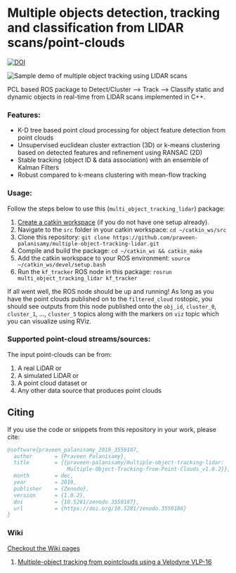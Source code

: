 # Multiple objects detection, tracking and classification from LIDAR scans/point-clouds


[![DOI](https://zenodo.org/badge/47581608.svg)](https://zenodo.org/badge/latestdoi/47581608)

![Sample demo of multiple object tracking using LIDAR scans](https://media.giphy.com/media/3YKG95w9gu263yQwDa/giphy.gif)

PCL based ROS package to Detect/Cluster --> Track --> Classify static and dynamic objects in real-time from LIDAR scans implemented in C++.

### Features:

- K-D tree based point cloud processing for object feature detection from point clouds
- Unsupervised euclidean cluster extraction (3D) or k-means clustering based on detected features and refinement using RANSAC (2D)
- Stable tracking (object ID & data association) with an ensemble of Kalman Filters 
- Robust compared to k-means clustering with mean-flow tracking

### Usage:

Follow the steps below to use this (`multi_object_tracking_lidar`) package:

1. [Create a catkin workspace](http://wiki.ros.org/catkin/Tutorials/create_a_workspace) (if you do not have one setup already). 
1. Navigate to the `src` folder in your catkin workspace: `cd ~/catkin_ws/src`
1. Clone this repository: `git clone https://github.com/praveen-palanisamy/multiple-object-tracking-lidar.git`
1. Compile and build the package: `cd ~/catkin_ws && catkin_make`
1. Add the catkin workspace to your ROS environment: `source ~/catkin_ws/devel/setup.bash`
1. Run the `kf_tracker` ROS node in this package: `rosrun multi_object_tracking_lidar kf_tracker`

If all went well, the ROS node should be up and running! As long as you have the point clouds published on to the `filtered_cloud` rostopic, you should see outputs from this node published onto the `obj_id`, `cluster_0`, `cluster_1`, …, `cluster_5` topics along with the markers on `viz` topic which you can visualize using RViz.

### Supported point-cloud streams/sources:
The input point-clouds can be from:
1. A real LiDAR or 
2. A simulated LiDAR or 
3. A point cloud dataset or 
4. Any other data source that produces point clouds

## Citing

If you use the code or snippets from this repository in your work, please cite:

```bibtex
@software{praveen_palanisamy_2019_3559187,
  author       = {Praveen Palanisamy},
  title        = {{praveen-palanisamy/multiple-object-tracking-lidar: 
                   Multiple-Object-Tracking-from-Point-Clouds_v1.0.2}},
  month        = dec,
  year         = 2019,
  publisher    = {Zenodo},
  version      = {1.0.2},
  doi          = {10.5281/zenodo.3559187},
  url          = {https://doi.org/10.5281/zenodo.3559186}
}
```

### Wiki

[Checkout the Wiki pages](https://github.com/praveen-palanisamy/multiple-object-tracking-lidar/wiki)

1. [Multiple-object tracking from pointclouds using a Velodyne VLP-16](velodyne_vlp16)
